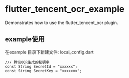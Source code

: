 <!--
 * @Description: 
 * @Author: MrLiuYS
 * @Date: 2020-03-05 10:25:15
 * @LastEditors: MrLiuYS
 * @LastEditTime: 2020-03-05 10:42:45
 -->
# flutter_tencent_ocr_example

Demonstrates how to use the flutter_tencent_ocr plugin.

## example使用

在example 目录下新建文件: local_config.dart

```
/// 腾讯OCR生成的秘钥串
const String SecretId = "xxxxxx"; 
const String SecretKey = "xxxxxxx"; 

```
